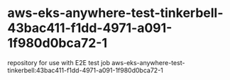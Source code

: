 # aws-eks-anywhere-test-tinkerbell-43bac411-f1dd-4971-a091-1f980d0bca72-1
repository for use with E2E test job aws-eks-anywhere-test-tinkerbell:43bac411-f1dd-4971-a091-1f980d0bca72-1
